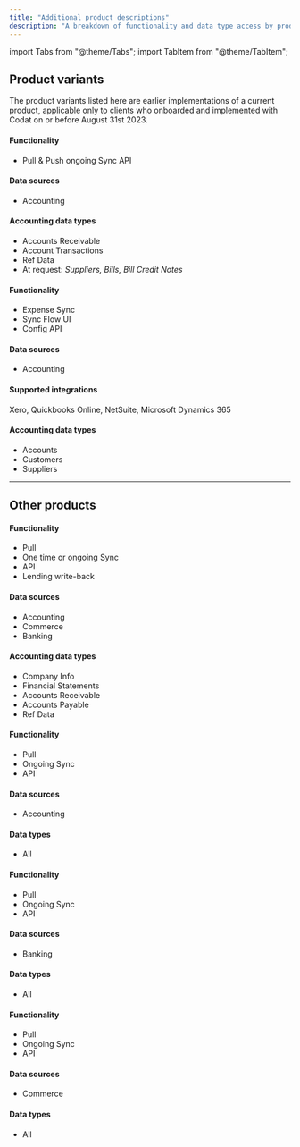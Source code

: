 ```yaml
---
title: "Additional product descriptions"
description: "A breakdown of functionality and data type access by product."
---
```


import Tabs from "@theme/Tabs";
import TabItem from "@theme/TabItem";

## Product variants

The product variants listed here are earlier implementations of a current product, applicable only to clients who onboarded and implemented with Codat on or before August 31st 2023.

<Tabs>

<TabItem value="sfc" label="Sync for Commerce v1">

#### Functionality

- Pull & Push ongoing Sync API

#### Data sources

- Accounting  

#### Accounting data types

- Accounts Receivable  
- Account Transactions  
- Ref Data  
- At request: *Suppliers, Bills, Bill Credit Notes*  

</TabItem>

<TabItem value="sfe" label="Sync for Expenses v1">

#### Functionality

- Expense Sync
- Sync Flow UI
- Config API

#### Data sources

- Accounting

#### Supported integrations

Xero, Quickbooks Online, NetSuite, Microsoft Dynamics 365

#### Accounting data types

- Accounts
- Customers
- Suppliers

</TabItem>

</Tabs>

---


## Other products

<Tabs>
<TabItem value="assess" label="Assess">

#### Functionality

- Pull  
- One time or ongoing Sync  
- API  
- Lending write-back

#### Data sources

- Accounting  
- Commerce
- Banking

#### Accounting data types

- Company Info  
- Financial Statements  
- Accounts Receivable  
- Accounts Payable  
- Ref Data  

</TabItem>

<TabItem value="accounting-api" label="Accounting API">

#### Functionality

- Pull
- Ongoing Sync
- API

#### Data sources

- Accounting  

#### Data types

- All

</TabItem>

<TabItem value="banking-api" label="Banking API">

#### Functionality

- Pull
- Ongoing Sync
- API

#### Data sources

- Banking  

#### Data types

- All

</TabItem>

<TabItem value="commerce-api" label="Commerce API">

#### Functionality

- Pull
- Ongoing Sync
- API

#### Data sources

- Commerce  

#### Data types

- All

</TabItem>

</Tabs>

